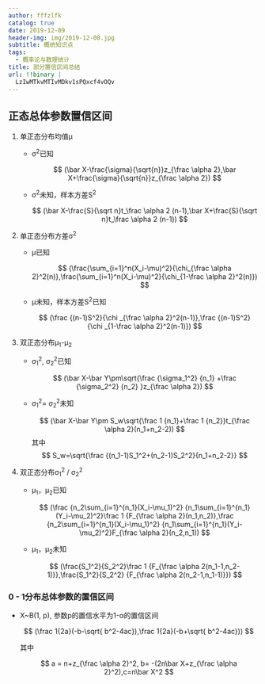 ```yaml
---
author: fffzlfk
catalog: true
date: 2019-12-09
header-img: img/2019-12-08.jpg
subtitle: 概统知识点
tags:
  - 概率论与数理统计
title: 部分置信区间总结
url: !!binary |
  LzIwMTkvMTIvMDkv1sPQxcf4vOQv
---
```



## 正态总体参数置信区间

1. 单正态分布均值μ

   * σ<sup>2</sup>已知

     $$
     (\bar X-\frac{\sigma}{\sqrt{n}}z_{\frac \alpha 2},\bar X+\frac{\sigma}{\sqrt{n}}z_{\frac \alpha 2})
     $$

   * σ<sup>2</sup>未知，样本方差S<sup>2</sup>

     $$
     (\bar X-\frac{S}{\sqrt n}t_\frac \alpha 2 (n-1),\bar X+\frac{S}{\sqrt n}t_\frac \alpha 2 (n-1))
     $$

2. 单正态分布方差σ<sup>2</sup>

   * μ已知

     $$
     (\frac{\sum_{i=1}^n(X_i-\mu)^2}{\chi_{\frac \alpha 2}^2(n)},\frac{\sum_{i=1}^n(X_i-\mu)^2}{\chi_{1-\frac \alpha 2}^2(n)})
     $$

   * μ未知，样本方差S<sup>2</sup>已知

     $$
     (\frac {(n-1)S^2}{\chi _{\frac \alpha 2}^2(n-1)},\frac {(n-1)S^2}{\chi _{1-\frac \alpha 2}^2(n-1)})
     $$

3. 双正态分布μ<sub>1</sub>-μ<sub>2</sub>

   * σ<sub>1</sub><sup>2</sup>, σ<sub>2</sub><sup>2</sup>已知

     $$
     (\bar X-\bar Y\pm\sqrt{\frac {\sigma_1^2} {n_1} +\frac {\sigma_2^2} {n_2} }z_{\frac \alpha 2})
     $$

   * σ<sub>1</sub><sup>2</sup>= σ<sub>2</sub><sup>2</sup>未知

     $$
     (\bar X-\bar Y\pm S_w\sqrt{\frac 1 {n_1}+\frac 1 {n_2}}t_{\frac \alpha 2}(n_1+n_2-2))
     $$
     其中
     $$
     S_w=\sqrt{\frac {(n_1-1)S_1^2+(n_2-1)S_2^2}{n_1+n_2-2}}
     $$

4. 双正态分布σ<sub>1</sub><sup>2</sup> / σ<sub>2</sub><sup>2</sup>

   * μ<sub>1</sub>，μ<sub>2</sub>已知

     $$
     (\frac {n_2\sum_{i=1}^{n_1}(X_i-\mu_1)^2} {n_1\sum_{i=1}^{n_1}(Y_i-\mu_2)^2}\frac 1 {F_{\frac \alpha 2}(n_1,n_2)},\frac {n_2\sum_{i=1}^{n_1}(X_i-\mu_1)^2} {n_1\sum_{i=1}^{n_1}(Y_i-\mu_2)^2}F_{\frac \alpha 2}(n_2,n_1))
     $$

   * μ<sub>1</sub>，μ<sub>2</sub>未知

     $$
     (\frac{S_1^2}{S_2^2}\frac 1 {F_{\frac \alpha 2(n_1-1,n_2-1)}},\frac{S_1^2}{S_2^2} {F_{\frac \alpha 2(n_2-1,n_1-1)}})
     $$

### 0 - 1分布总体参数的置信区间

* X~B(1, p), 参数p的置信水平为1-α的置信区间

  $$
  (\frac 1{2a}(-b-\sqrt{ b^2-4ac}),\frac 1{2a}(-b+\sqrt{ b^2-4ac}))
  $$


  其中
  
  $$
  a = n+z_{\frac \alpha 2}^2, b= -(2n\bar X+z_{\frac \alpha 2}^2),c=n\bar X^2
  $$